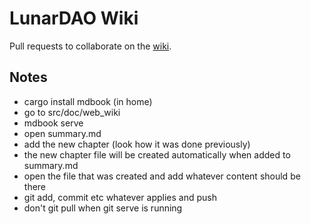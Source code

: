 # LunarDAO Wiki

Pull requests to collaborate on the [wiki](https://wiki.lunardao.net).

## Notes

- cargo install mdbook (in home)
- go to src/doc/web_wiki
- mdbook serve
- open summary.md
- add the new chapter (look how it was done previously)
- the new chapter file will be created automatically when added to summary.md
- open the file that was created and add whatever content should be there
- git add, commit etc whatever applies and push
- don't git pull when git serve is running
